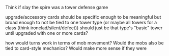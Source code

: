 Think if slay the spire was a tower defense game

upgrade/accessory cards should be specific enough to be meaningful but broad enough to not be tied to one tower type (or maybe all towers for a class (think ironclad/silent/defect)) should just be that type's "basic" tower until upgraded with one or more cards?

how would turns work in terms of mob movement? Would the mobs also be tied to card-style mechanics? Would make more sense if they were